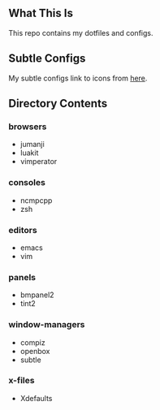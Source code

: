## What This Is
This repo contains my dotfiles and configs.  

## Subtle Configs
My subtle configs link to icons from
[here](http://subforge.org/projects/subtle/files). 

## Directory Contents
### browsers
 * jumanji
 * luakit
 * vimperator

### consoles
 * ncmpcpp
 * zsh

### editors
 * emacs
 * vim

### panels
 * bmpanel2
 * tint2

### window-managers
 * compiz
 * openbox
 * subtle

### x-files
 * Xdefaults
